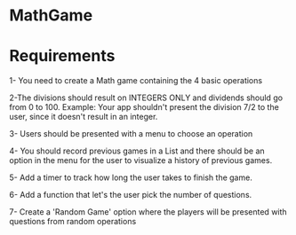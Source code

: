 # MathGame
# Requirements
1- You need to create a Math game containing the 4 basic operations

2-The divisions should result on INTEGERS ONLY and dividends should go from 0 to 100. Example: Your app shouldn't present the division 7/2 to the user, since it doesn't result in an integer.

3- Users should be presented with a menu to choose an operation

4- You should record previous games in a List and there should be an option in the menu for the user to visualize a history of previous games.

5- Add a timer to track how long the user takes to finish the game.

6- Add a function that let's the user pick the number of questions.

7- Create a 'Random Game' option where the players will be presented with questions from random operations
